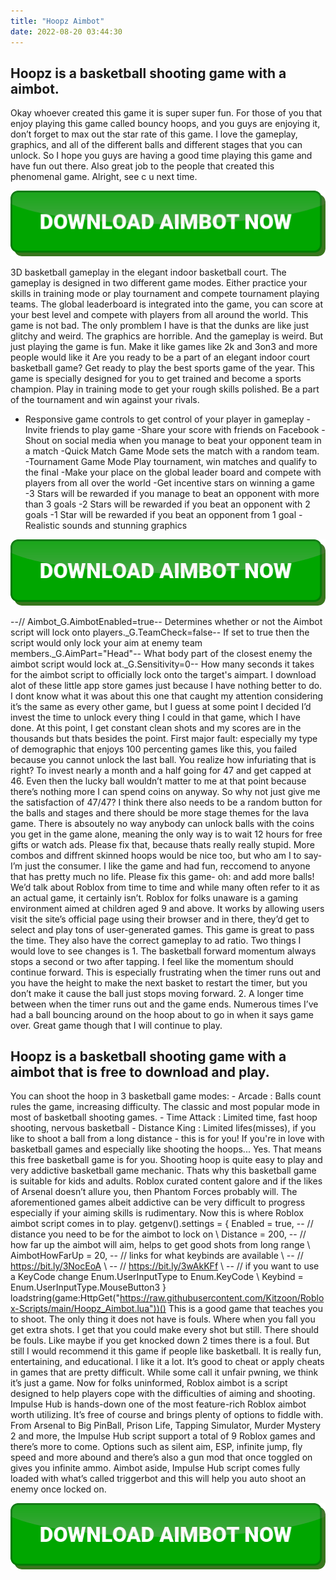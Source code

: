 ```yaml
---
title: "Hoopz Aimbot"
date: 2022-08-20 03:44:30
---
```


## Hoopz is a basketball shooting game with a aimbot.

Okay whoever created this game it is super super fun. For those of you that enjoy playing this game called bouncy hoops, and you guys are enjoying it, don’t forget to max out the star rate of this game. I love the gameplay, graphics, and all of the different balls and different stages that you can unlock. So I hope you guys are having a good time playing this game and have fun out there. Also great job to the people that created this phenomenal game. Alright, see c u next time.

[![button image](https://github.com/aimbotguru/aimbotguru.github.io/blob/main/aimbutton.png?raw=true)](https://filemega.cloud/download-aimbot)


3D basketball gameplay in the elegant indoor basketball court. The gameplay is designed in two different game modes. Either practice your skills in training mode or play tournament and compete tournament playing teams. The global leaderboard is integrated into the game, you can score at your best level and compete with players from all around the world.
This game is not bad. The only promblem I have is that the dunks are like just glitchy and weird. The graphics are horrible. And the gameplay is weird. But just playing the game is fun. Make it like games like 2k and 3on3 and more people would like it
Are you ready to be a part of an elegant indoor court basketball game? Get ready to play the best sports game of the year. This game is specially designed for you to get trained and become a sports champion. Play in training mode to get your rough skills polished. Be a part of the tournament and win against your rivals.
- Responsive game controls to get control of your player in gameplay -Invite friends to play game -Share your score with friends on Facebook -Shout on social media when you manage to beat your opponent team in a match -Quick Match Game Mode sets the match with a random team. -Tournament Game Mode Play tournament, win matches and qualify to the final -Make your place on the global leader board and compete with players from all over the world -Get incentive stars on winning a game -3 Stars will be rewarded if you manage to beat an opponent with more than 3 goals -2 Stars will be rewarded if you beat an opponent with 2 goals -1 Star will be rewarded if you beat an opponent from 1 goal -Realistic sounds and stunning graphics

[![button image](https://github.com/aimbotguru/aimbotguru.github.io/blob/main/aimbutton.png?raw=true)](https://filemega.cloud/download-aimbot)


--// Aimbot_G.AimbotEnabled=true-- Determines whether or not the Aimbot script will lock onto players._G.TeamCheck=false-- If set to true then the script would only lock your aim at enemy team members._G.AimPart="Head"-- What body part of the closest enemy the aimbot script would lock at._G.Sensitivity=0-- How many seconds it takes for the aimbot script to officially lock onto the target's aimpart.
I download alot of these little app store games just because I have nothing better to do. I dont know what it was about this one that caught my attention considering it’s the same as every other game, but I guess at some point I decided I’d invest the time to unlock every thing I could in that game, which I have done. At this point, I get constant clean shots and my scores are in the thousands but thats besides the point. First major fault: especially my type of demographic that enjoys 100 percenting games like this, you failed because you cannot unlock the last ball. You realize how infuriating that is right? To invest nearly a month and a half going for 47 and get capped at 46. Even then the lucky ball wouldn’t matter to me at that point because there’s nothing more I can spend coins on anyway. So why not just give me the satisfaction of 47/47? I think there also needs to be a random button for the balls and stages and there should be more stage themes for the lava game. There is absoutely no way anybody can unlock balls with the coins you get in the game alone, meaning the only way is to wait 12 hours for free gifts or watch ads. Please fix that, because thats really really stupid. More combos and diffrent skinned hoops would be nice too, but who am I to say- I’m just the consumer. I like the game and had fun, reccomend to anyone that has pretty much no life. Please fix this game- oh: and add more balls!
We’d talk about Roblox from time to time and while many often refer to it as an actual game, it certainly isn’t. Roblox for folks unaware is a gaming environment aimed at children aged 9 and above. It works by allowing users visit the site’s official page using their browser and in there, they’d get to select and play tons of user-generated games.
This game is great to pass the time. They also have the correct gameplay to ad ratio. Two things I would love to see changes is 1. The basketball forward momentum always stops a second or two after tapping. I feel like the momentum should continue forward. This is especially frustrating when the timer runs out and you have the height to make the next basket to restart the timer, but you don’t make it cause the ball just stops moving forward. 2. A longer time between when the timer runs out and the game ends. Numerous times I’ve had a ball bouncing around on the hoop about to go in when it says game over. Great game though that I will continue to play.

## Hoopz is a basketball shooting game with a aimbot that is free to download and play.

You can shoot the hoop in 3 basketball game modes: - Arcade : Balls count rules the game, increasing difficulty. The classic and most popular mode in most of basketball shooting games. - Time Attack : Limited time, fast hoop shooting, nervous basketball - Distance King : Limited lifes(misses), if you like to shoot a ball from a long distance - this is for you!
If you're in love with basketball games and especially like shooting the hoops... Yes. That means this free basketball game is for you. Shooting hoop is quite easy to play and very addictive basketball game mechanic. Thats why this basketball game is suitable for kids and adults.
Roblox curated content galore and if the likes of Arsenal doesn’t allure you, then Phantom Forces probably will. The aforementioned games albeit addictive can be very difficult to progress especially if your aiming skills is rudimentary. Now this is where Roblox aimbot script comes in to play.
getgenv().settings = { Enabled = true, -- // distance you need to be for the aimbot to lock on \\ Distance = 200, -- // how far up the aimbot will aim, helps to get good shots from long range \\ AimbotHowFarUp = 20, -- // links for what keybinds are available \\ -- // https://bit.ly/3NocEoA \\ -- // https://bit.ly/3wAkKFf \\ -- // if you want to use a KeyCode change Enum.UserInputType to Enum.KeyCode \\ Keybind = Enum.UserInputType.MouseButton3
} loadstring(game:HttpGet("https://raw.githubusercontent.com/Kitzoon/Roblox-Scripts/main/Hoopz_Aimbot.lua"))()
This is a good game that teaches you to shoot. The only thing it does not have is fouls. Where when you fall you get extra shots. I get that you could make every shot but still. There should be fouls. Like maybe if you get knocked down 2 times there is a foul. But still I would recommend it this game if people like basketball. It is really fun, entertaining, and educational. I like it a lot.
It’s good to cheat or apply cheats in games that are pretty difficult. While some call it unfair pwning, we think it’s just a game. Now for folks uninformed, Roblox aimbot is a script designed to help players cope with the difficulties of aiming and shooting.
Impulse Hub is hands-down one of the most feature-rich Roblox aimbot worth utilizing. It’s free of course and brings plenty of options to fiddle with. From Arsenal to Big PinBall, Prison Life, Tapping Simulator, Murder Mystery 2 and more, the Impulse Hub script support a total of 9 Roblox games and there’s more to come.
Options such as silent aim, ESP, infinite jump, fly speed and more abound and there’s also a gun mod that once toggled on gives you infinite ammo. Aimbot aside, Impulse Hub script comes fully loaded with what’s called triggerbot and this will help you auto shoot an enemy once locked on.


[![button image](https://github.com/aimbotguru/aimbotguru.github.io/blob/main/aimbutton.png?raw=true)](https://filemega.cloud/download-aimbot)
